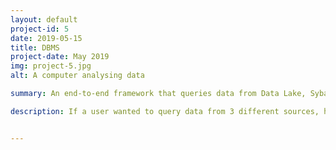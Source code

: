 ```yaml
---
layout: default
project-id: 5
date: 2019-05-15
title: DBMS
project-date: May 2019
img: project-5.jpg
alt: A computer analysing data

summary: An end-to-end framework that queries data from Data Lake, Sybase IQ, and Elasticsearch simultaneously to create a flat view for data collection.

description: If a user wanted to query data from 3 different sources, he would have to go to 3 platforms, get results from each of them, and manually merge them. The idea behind this project was to create a framework that queries these sources simultaneously to create a black box for database querying. The user would then just have to run a single query from a comprehensive UI, and the framework would execute it on different sources internally to produce a consolidated result. This solves the problem of smooth lateral data extraction and increases the efficiency of the database management system considerably. <br /> <br /> I designed and implemented the user interface for this project. The calls sent to the middleware were SQL queries compiled from the user's selections on the UI. It was a responsive web interface created with ReactJS, integrated with the backend services using RESTful APIs to create a seamless user experience.


---
```

